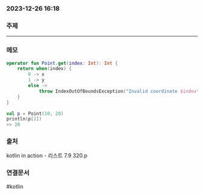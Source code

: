 ###  2023-12-26 16:18
### 주제
----
### 메모
```kotlin
operator fun Point.get(index: Int): Int {
	return when(index) {
		0 -> x
		1 -> y
		else -> 
			throw IndexOutOfBoundsException("Invalid coordinate $index")
	}
}

val p = Point(10, 20)
println(p[1])
>> 20
```
### 출처
kotlin in action - 리스트 7.9 320.p
### 연결문서
#kotlin 
